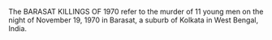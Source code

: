 The BARASAT KILLINGS OF 1970 refer to the murder of 11 young men on the night of November 19, 1970 in Barasat, a suburb of Kolkata in West Bengal, India.
